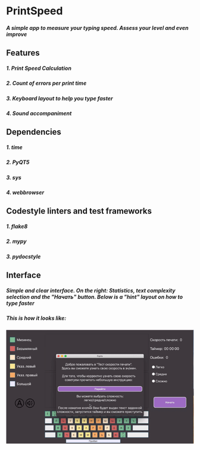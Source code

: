 # PrintSpeed
##### A simple app to measure your typing speed. Assess your level and even improve 
## Features
##### 1. Print Speed ​​Calculation
##### 2. Count of errors per print time
##### 3. Keyboard layout to help you type faster
##### 4. Sound accompaniment
## Dependencies 
##### 1. time
##### 2. PyQT5
##### 3. sys
##### 4. webbrowser
## Codestyle linters and test frameworks
##### 1. flake8
##### 2. mypy
##### 3. pydocstyle
## Interface
##### Simple and clear interface. On the right: Statistics, text complexity selection and the "Начать" button. Below is a "hint" layout on how to type faster
##### This is how it looks like:
![Иллюстрация к проекту](https://github.com/Sanya787/SpeedPrint/blob/main/gifka.gif)
